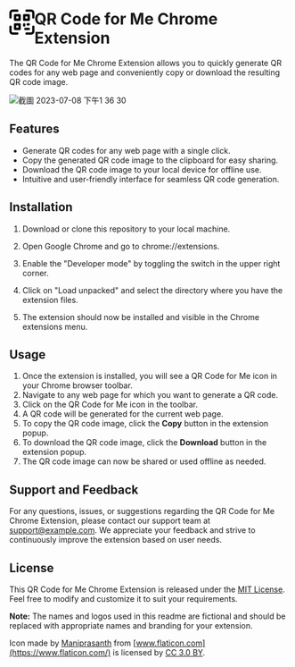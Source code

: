 # <img src="public/icons/icon_128.png" width="45" align="left"> QR Code for Me Chrome Extension

The QR Code for Me Chrome Extension allows you to quickly generate QR codes for any web page and conveniently copy or download the resulting QR code image.

<img width="299" alt="截圖 2023-07-08 下午1 36 30" src="https://github.com/jchang6513/qrcode-for-me-extension/assets/31400914/9e87f47b-4627-4341-bba0-4c1d80c94f30">

## Features

- Generate QR codes for any web page with a single click.
- Copy the generated QR code image to the clipboard for easy sharing.
- Download the QR code image to your local device for offline use.
- Intuitive and user-friendly interface for seamless QR code generation.

## Installation

1. Download or clone this repository to your local machine.

2. Open Google Chrome and go to chrome://extensions.

3. Enable the "Developer mode" by toggling the switch in the upper right corner.

4. Click on "Load unpacked" and select the directory where you have the extension files.

5. The extension should now be installed and visible in the Chrome extensions menu.

## Usage

1. Once the extension is installed, you will see a QR Code for Me icon in your Chrome browser toolbar.
2. Navigate to any web page for which you want to generate a QR code.
3. Click on the QR Code for Me icon in the toolbar.
4. A QR code will be generated for the current web page.
5. To copy the QR code image, click the **Copy** button in the extension popup.
6. To download the QR code image, click the **Download** button in the extension popup.
7. The QR code image can now be shared or used offline as needed.

## Support and Feedback

For any questions, issues, or suggestions regarding the QR Code for Me Chrome Extension, please contact our support team at support@example.com. We appreciate your feedback and strive to continuously improve the extension based on user needs.

## License

This QR Code for Me Chrome Extension is released under the [MIT License](LICENSE). Feel free to modify and customize it to suit your requirements.

**Note:** The names and logos used in this readme are fictional and should be replaced with appropriate names and branding for your extension.

Icon made by [Maniprasanth](https://www.flaticon.com/authors/maniprasanth) from [www.flaticon.com](https://www.flaticon.com/) is licensed by [CC 3.0 BY](http://creativecommons.org/licenses/by/3.0/).
